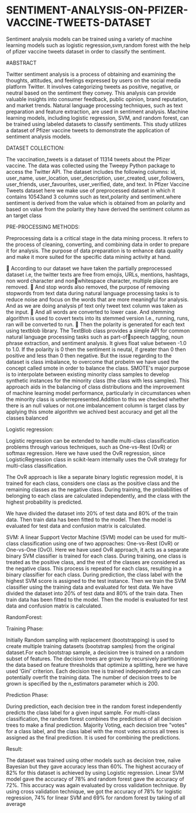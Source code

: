 # SENTIMENT-ANALYSIS-ON-PFIZER-VACCINE-TWEETS-DATASET
Sentiment analysis models can be trained using a variety of machine learning models such as  logistic regression,svm,random forest with the help of pfizer vaccine tweets dataset in order  to classify the sentiment.

#ABSTRACT

Twitter sentiment analysis is a process of obtaining and examining the thoughts, attitudes, and 
feelings expressed by users on the social media platform Twitter. It involves categorizing tweets 
as positive, negative, or neutral based on the sentiment they convey. This analysis can provide 
valuable insights into consumer feedback, public opinion, brand reputation, and market trends. 
Natural language processing techniques, such as text preparation and feature extraction, are 
used in sentiment analysis. Machine learning models, including logistic regression, SVM, and 
random forest, can be trained using labeled datasets to classify sentiments. This study utilizes 
a dataset of Pfizer vaccine tweets to demonstrate the application of sentiment analysis models.


DATASET COLLECTION:


The vaccination_tweets is a dataset of 11314 tweets about the Pfizer vaccine. The data was 
collected using the Tweepy Python package to access the Twitter API. The dataset includes the 
following columns: id, user_name, user_location, user_description, user_created, 
user_followers, user_friends, user_favourites, user_verified, date, and text. In Pfizer Vaccine 
Tweets dataset here we make use of preprocessed dataset in which it contains 10543and 3 
columns such as text,polarity and sentiment.where sentiment is derived from the value which 
is obtained from an polarity and based on value from the polarity they have derived the 
sentiment column as an target class


PRE-PROCESSING METHODS:


Preprocessing data is a critical stage in the data mining process. It refers to the process of 
cleaning, converting, and combining data in order to prepare it for analysis. The purpose of 
data preparation is to enhance data quality and make it more suited for the specific data mining 
activity at hand.

 According to our dataset we have taken the partially preprocessed dataset i.e, the twitter 
texts are free from emojis, URLs, mentions, hashtags, non word character and nonwhitespace character, multiple places are removed. 
 And stop words also removed, the purpose of removing stopwords from text data during 
natural language processing tasks is to reduce noise and focus on the words that are 
more meaningful for analysis. And as we are doing analysis pf text only tweet text 
column was taken as the input. 
 And all words are converted to lower case. And stemming algorithm is used to covert 
texts into its stemmed version I.e., running, runs, ran will be converted to run. 
 Then the polarity is generated for each text using textblob library. The TextBlob class 
provides a simple API for common natural language processing tasks such as part-ofspeech tagging, noun phrase extraction, and sentiment analysis. It gives float value 
between -1.0 to 1.0. If the polarity is 0 then the sentiment is neutal, if greater than 0 
then positive and less than 0 then negative.
But the issue regarding to the dataset is class imbalance, to overcome that probelm we have 
used the concept called smote in order to balance the class. SMOTE's major purpose is to 
interpolate between existing minority class samples to develop synthetic instances for the 
minority class (the class with less samples). This approach aids in the balancing of class 
distributions and the improvement of machine learning model performance, particularly in 
circumstances when the minority class is underrepresented.Addition to this we checked 
whether there is an null values or not.one imbalancement column is target class by applying 
this smote algorithm we achived best accuracy and get all the classes balanced

 Logistic regression:

Logistic regression can be extended to handle multi-class classification problems through 
various techniques, such as One-vs-Rest (OvR) or softmax regression. Here we have used the 
OvR regression, since LogisticRegression class in scikit-learn internally uses the OvR strategy 
for multi-class classification.

The OvR approach is like a separate binary logistic regression model, it is trained for each 
class, considers one class as the positive class and the remaining classes as the negative class. 
During training, the probabilities of belonging to each class are calculated independently, and 
the class with the highest probability is predicted. 

We have divided the dataset into 20% of test data and 80% of the train data. Then train data 
has been fitted to the model. Then the model is evaluated for test data and confusion matrix is 
calculated. 

SVM:
A linear Support Vector Machine (SVM) model can be used for multi-class classification using 
one of two approaches: One-vs-Rest (OvR) or One-vs-One (OvO).
Here we have used OvR approach, it acts as a separate binary SVM classifier is trained for each 
class. During training, one class is treated as the positive class, and the rest of the classes are 
considered as the negative class. This process is repeated for each class, resulting in a binary 
classifier for each class. During prediction, the class label with the highest SVM score is 
assigned to the test instance.
Then we train the SVM classifier using the training data and evaluated for test data. We have 
divided the dataset into 20% of test data and 80% of the train data. Then train data has been 
fitted to the model. Then the model is evaluated for test data and confusion matrix is calculated.


 RandomForest:
 
Training Phase:

Initially Random sampling with replacement (bootstrapping) is used to create multiple training 
datasets (bootstrap samples) from the original dataset.For each bootstrap sample, a decision 
tree is trained on a random subset of features. The decision trees are grown by recursively 
partitioning the data based on feature thresholds that optimize a splitting, here we have used 
‘Gini’ criterion. Each decision tree is trained independently and can potentially overfit the 
training data. The number of decision trees to be grown is specified by the n_estimators 
parameter which is 200.

Prediction Phase:

During prediction, each decision tree in the random forest independently predicts the class label 
for a given input sample. For multi-class classification, the random forest combines the 
predictions of all decision trees to make a final prediction. Majority Voting, each decision tree 
"votes" for a class label, and the class label with the most votes across all trees is assigned as 
the final prediction. It is used for combining the predictions.

Result:

The dataset was trained using other models such as decision tree, naïve Bayesian but they gave 
accuracy less than 60%. The highest accuracy of 82% for this dataset is achieved by using 
Logistic regression. Linear SVM model gave the accuracy of 78% and random forest gave the 
accuracy of 72%. This accuracy was again evaluated by cross validation technique. By using 
cross validation technique, we got the accuracy of 78% for logistic regression, 74% for linear 
SVM and 69% for random forest by taking of all average
